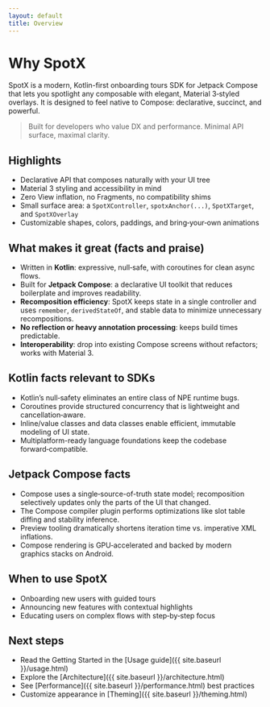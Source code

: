 ```yaml
---
layout: default
title: Overview
---
```


# Why SpotX

SpotX is a modern, Kotlin-first onboarding tours SDK for Jetpack Compose that lets you spotlight any composable with elegant, Material 3‑styled overlays. It is designed to feel native to Compose: declarative, succinct, and powerful.

> Built for developers who value DX and performance. Minimal API surface, maximal clarity.

## Highlights

- Declarative API that composes naturally with your UI tree
- Material 3 styling and accessibility in mind
- Zero View inflation, no Fragments, no compatibility shims
- Small surface area: a `SpotXController`, `spotxAnchor(...)`, `SpotXTarget`, and `SpotXOverlay`
- Customizable shapes, colors, paddings, and bring‑your‑own animations

## What makes it great (facts and praise)

- Written in **Kotlin**: expressive, null‑safe, with coroutines for clean async flows.
- Built for **Jetpack Compose**: a declarative UI toolkit that reduces boilerplate and improves readability.
- **Recomposition efficiency**: SpotX keeps state in a single controller and uses `remember`, `derivedStateOf`, and stable data to minimize unnecessary recompositions.
- **No reflection or heavy annotation processing**: keeps build times predictable.
- **Interoperability**: drop into existing Compose screens without refactors; works with Material 3.

## Kotlin facts relevant to SDKs

- Kotlin’s null‑safety eliminates an entire class of NPE runtime bugs.
- Coroutines provide structured concurrency that is lightweight and cancellation‑aware.
- Inline/value classes and data classes enable efficient, immutable modeling of UI state.
- Multiplatform-ready language foundations keep the codebase forward‑compatible.

## Jetpack Compose facts

- Compose uses a single‑source-of-truth state model; recomposition selectively updates only the parts of the UI that changed.
- The Compose compiler plugin performs optimizations like slot table diffing and stability inference.
- Preview tooling dramatically shortens iteration time vs. imperative XML inflations.
- Compose rendering is GPU‑accelerated and backed by modern graphics stacks on Android.

## When to use SpotX

- Onboarding new users with guided tours
- Announcing new features with contextual highlights
- Educating users on complex flows with step‑by‑step focus

## Next steps

- Read the Getting Started in the [Usage guide]({{ site.baseurl }}/usage.html)
- Explore the [Architecture]({{ site.baseurl }}/architecture.html)
- See [Performance]({{ site.baseurl }}/performance.html) best practices
- Customize appearance in [Theming]({{ site.baseurl }}/theming.html) 